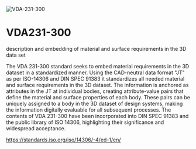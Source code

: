 ![VDA-231-300](https://github.com/user-attachments/assets/72388c7e-f8cb-4b88-9d17-1636772da4c6)

# VDA231-300
description and embedding of material and surface requirements in the 3D data set

The VDA 231-300 standard seeks to embed material requirements in the 3D dataset in a standardized manner.
Using the CAD-neutral data format "JT" as per ISO-14306 and DIN SPEC 91383 it standardizes all needed material and surface requirements in the 3D dataset. The information is anchored as attributes in the JT at individual bodies, creating attribute-value pairs that define the material and surface properties of each body. These pairs can be uniquely assigned to a body in the 3D dataset of design systems, making the information digitally evaluable for all subsequent processes.
The contents of VDA 231-300 have been incorporated into DIN SPEC 91383 and the public library of ISO 14306, highlighting their significance and widespread acceptance.


https://standards.iso.org/iso/14306/-4/ed-1/en/
